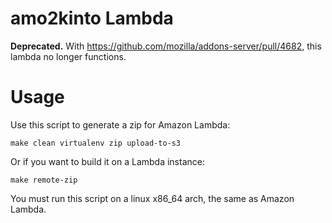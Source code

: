 # amo2kinto Lambda

**Deprecated.** With https://github.com/mozilla/addons-server/pull/4682, this lambda no longer functions.

# Usage

Use this script to generate a zip for Amazon Lambda:

    make clean virtualenv zip upload-to-s3

Or if you want to build it on a Lambda instance:

    make remote-zip

You must run this script on a linux x86_64 arch, the same as Amazon Lambda.
